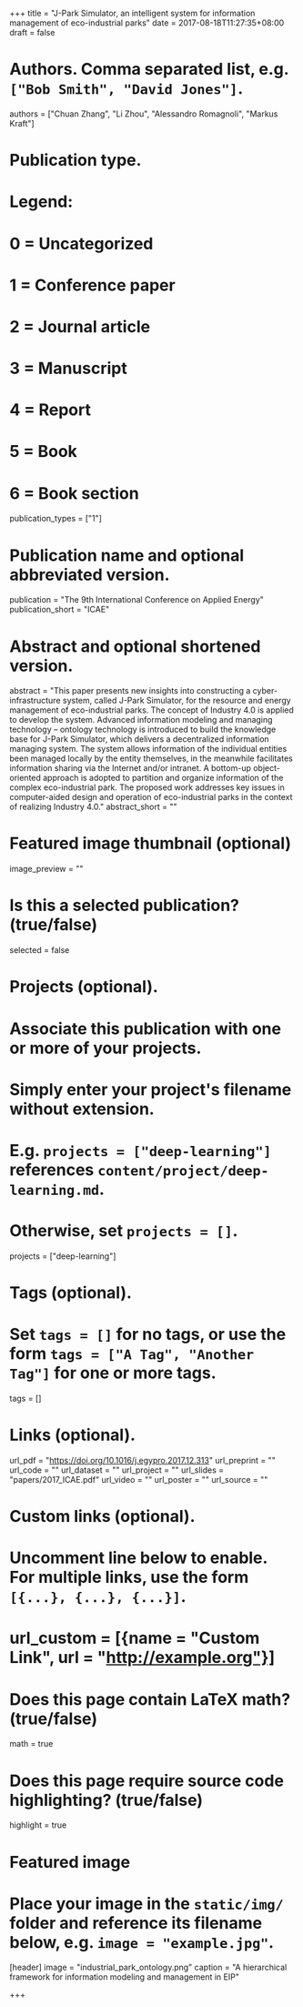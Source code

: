 +++
title = "J-Park Simulator, an intelligent system for information management of eco-industrial parks"
date = 2017-08-18T11:27:35+08:00
draft = false

# Authors. Comma separated list, e.g. `["Bob Smith", "David Jones"]`.
authors = ["Chuan Zhang", "Li Zhou", "Alessandro Romagnoli", "Markus Kraft"]

# Publication type.
# Legend:
# 0 = Uncategorized
# 1 = Conference paper
# 2 = Journal article
# 3 = Manuscript
# 4 = Report
# 5 = Book
# 6 = Book section
publication_types = ["1"]

# Publication name and optional abbreviated version.
publication = "The 9th International Conference on Applied Energy"
publication_short = "ICAE"

# Abstract and optional shortened version.
abstract = "This paper presents new insights into constructing a cyber-infrastructure system, called J-Park Simulator, for the resource and energy management of eco-industrial parks. The concept of Industry 4.0 is applied to develop the system. Advanced information modeling and managing technology – ontology technology is introduced to build the knowledge base for J-Park Simulator, which delivers a decentralized information managing system. The system allows information of the individual entities been managed locally by the entity themselves, in the meanwhile facilitates information sharing via the Internet and/or intranet. A bottom-up object-oriented approach is adopted to partition and organize information of the complex eco-industrial park. The proposed work addresses key issues in computer-aided design and operation of eco-industrial parks in the context of realizing Industry 4.0."
abstract_short = ""

# Featured image thumbnail (optional)
image_preview = ""

# Is this a selected publication? (true/false)
selected = false

# Projects (optional).
#   Associate this publication with one or more of your projects.
#   Simply enter your project's filename without extension.
#   E.g. `projects = ["deep-learning"]` references `content/project/deep-learning.md`.
#   Otherwise, set `projects = []`.
projects = ["deep-learning"]

# Tags (optional).
#   Set `tags = []` for no tags, or use the form `tags = ["A Tag", "Another Tag"]` for one or more tags.
tags = []

# Links (optional).
url_pdf = "https://doi.org/10.1016/j.egypro.2017.12.313"
url_preprint = ""
url_code = ""
url_dataset = ""
url_project = ""
url_slides = "papers/2017_ICAE.pdf"
url_video = ""
url_poster = ""
url_source = ""

# Custom links (optional).
#   Uncomment line below to enable. For multiple links, use the form `[{...}, {...}, {...}]`.
# url_custom = [{name = "Custom Link", url = "http://example.org"}]

# Does this page contain LaTeX math? (true/false)
math = true

# Does this page require source code highlighting? (true/false)
highlight = true

# Featured image
# Place your image in the `static/img/` folder and reference its filename below, e.g. `image = "example.jpg"`.
[header]
image = "industrial_park_ontology.png"
caption = "A hierarchical framework for information modeling and management in EIP"

+++
